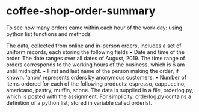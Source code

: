 # coffee-shop-order-summary
To see how many orders came within each hour of the work day: using python list functions and methods

The data, collected from online and in-person orders, includes a set of uniform records, each storing the following fields
• Date and time of the order. The date ranges over all dates of August, 2019. The time range of orders corresponds to the working hours of the business, which is 6 am until midnight.
• First and last name of the person making the order, if known. 'anon' represents orders by anonymous customers.
• Number of items ordered for each of the following products: espresso, cappuccino, americano, pastry, muffin, scone.
The data is supplied in a file, orderlog.py, which is posted with the assignment. For simplicity, orderlog.py contains a definition of a python list, stored in variable called orderlst.
